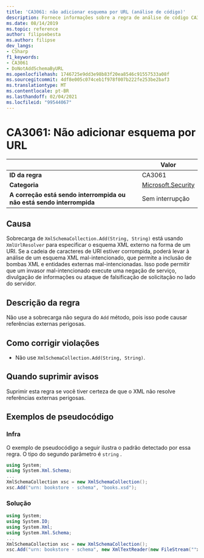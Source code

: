 ```yaml
---
title: 'CA3061: não adicionar esquema por URL (análise de código)'
description: Fornece informações sobre a regra de análise de código CA3061, incluindo causas, como corrigir violações e quando suprimir.
ms.date: 08/14/2019
ms.topic: reference
author: filipsebesta
ms.author: filipse
dev_langs:
- CSharp
f1_keywords:
- CA3061
- DoNotAddSchemaByURL
ms.openlocfilehash: 1746725e9dd3e98b83f20ea8546c91557533a08f
ms.sourcegitcommit: 4df8e005c074ceb1f978f007b222fe253be2baf3
ms.translationtype: MT
ms.contentlocale: pt-BR
ms.lasthandoff: 02/04/2021
ms.locfileid: "99544067"
---
```

# <a name="ca3061-do-not-add-schema-by-url"></a>CA3061: Não adicionar esquema por URL

| | Valor |
|-|-|
| **ID da regra** |CA3061|
| **Categoria** |[Microsoft.Security](security-warnings.md)|
| **A correção está sendo interrompida ou não está sendo interrompida** |Sem interrupção|

## <a name="cause"></a>Causa

Sobrecarga de `XmlSchemaCollection.Add(String, String)` está usando `XmlUrlResolver` para especificar o esquema XML externo na forma de um URI. Se a cadeia de caracteres de URI estiver corrompida, poderá levar à análise de um esquema XML mal-intencionado, que permite a inclusão de bombas XML e entidades externas mal-intencionadas. Isso pode permitir que um invasor mal-intencionado execute uma negação de serviço, divulgação de informações ou ataque de falsificação de solicitação no lado do servidor.

## <a name="rule-description"></a>Descrição da regra

Não use a sobrecarga não segura do `Add` método, pois isso pode causar referências externas perigosas.

## <a name="how-to-fix-violations"></a>Como corrigir violações

- Não use `XmlSchemaCollection.Add(String, String)`.

## <a name="when-to-suppress-warnings"></a>Quando suprimir avisos

Suprimir esta regra se você tiver certeza de que o XML não resolve referências externas perigosas.

## <a name="pseudo-code-examples"></a>Exemplos de pseudocódigo

### <a name="violation"></a>Infra

O exemplo de pseudocódigo a seguir ilustra o padrão detectado por essa regra.
O tipo do segundo parâmetro é `string` .

```csharp
using System;
using System.Xml.Schema;
...
XmlSchemaCollection xsc = new XmlSchemaCollection();
xsc.Add("urn: bookstore - schema", "books.xsd");
```

### <a name="solution"></a>Solução

```csharp
using System;
using System.IO;
using System.Xml;
using System.Xml.Schema;
...
XmlSchemaCollection xsc = new XmlSchemaCollection();
xsc.Add("urn: bookstore - schema", new XmlTextReader(new FileStream(""xmlFilename"", FileMode.Open)));
```
